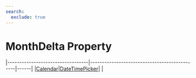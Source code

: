 ```yaml
---
search:
  exclude: true
---
```


<h1 class="heading"><span class="name">MonthDelta Property</span></h1>

|----------------------------------|----------------------------------------------|------|
|[Calendar](../objects/calendar.md)|[DateTimePicker](../objects/datetimepicker.md)|&nbsp;|
